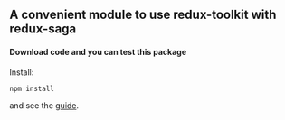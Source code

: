 ## A convenient module to use redux-toolkit with redux-saga
  
#### Download code and you can test this package 
  Install:
  ```
  npm install
  ```
  and see the [guide](https://github.com/vxggangxv/redux-toolkit-saga-combinator).